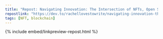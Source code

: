 ```yaml
---
title: "Repost: Navigating Innovation: The Intersection of NFTs, Open Source Licensing, and Pudgy Penguins - DEV Community"
repostlink: "https://dev.to/rachellovestowrite/navigating-innovation-the-intersection-of-nfts-open-source-licensing-and-pudgy-penguins-42ig"
tags: [NFT, blockchain]
---
```


{% include embed/linkpreview-repost.html %}
